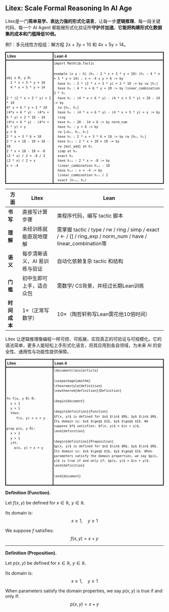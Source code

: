 ## Litex: Scale Formal Reasoning In AI Age

Litex是一门**简单易学、表达力强的形式化语言**，让每一步**逻辑推理**、每一段关键代码、每一个 AI Agent 都能被形式化验证所**守护并加速**。**它能把构建形式化数据集的成本和门槛降低10倍。**

例1：多元线性方程组：解方程 2x + 3y = 10 和 4x + 5y = 14。

<table style="border-collapse: collapse; width: 100%; font-size: 12px;">
  <tr>
    <th style="border: 2px solid black; padding: 4px; text-align: left; width: 30%;">Litex</th>
    <th style="border: 2px solid black; padding: 4px; text-align: left; width: 70%;">Lean 4</th>
  </tr>
  <tr>
    <td style="border: 2px solid black; padding: 2px;line-height: 1.5">
      <code>obj x R, y R:</code><br>
      <code>&nbsp;&nbsp;2 * x + 3 * y = 10</code><br>
      <code>&nbsp;&nbsp;4 * x + 5 * y = 14</code><br><br>
      <code>2 * (2 * x + 3 * y) = 2 * 10</code><br>
      <code>4* x + 6 * y = 2 * 10</code><br>
      <code>(4*x + 6 * y) - (4*x + 5 * y) = 2 * 10 - 14</code><br>
      <code>(4*x + 6 * y) - (4*x + 5 * y) = y</code><br>
      <code>y = 6</code><br>
      <code>2 * x + 3 * 6 = 10</code><br>
      <code>2 * x + 18 - 18 = 10 - 18</code><br>
      <code>2 * x + 18 - 18 = -8</code><br>
      <code>(2 * x) / 2 = -8 / 2</code><br>
      <code>(2 * x) / 2 = x</code><br>
      <code>x = -4</code>
    </td>
    <td style="border: 2px solid black; padding: 2px;line-height: 1.5">
      <code>import Mathlib.Tactic</code><br><br>
      <code>example (x y : ℝ) (h₁ : 2 * x + 3 * y = 10) (h₂ : 4 * x + 5 * y = 14) : x = -4 ∧ y = 6 := by</code><br>
      <code>&nbsp;&nbsp;have h₃ : 2 * (2 * x + 3 * y) = 2 * 10 := by rw [h₁]</code><br>
      <code>&nbsp;&nbsp;have h₄ : 4 * x + 6 * y = 20 := by linear_combination 2 * h₁</code><br>
      <code>&nbsp;&nbsp;have h₅ : (4 * x + 6 * y) - (4 * x + 5 * y) = 20 - 14 := by</code><br>
      <code>&nbsp;&nbsp;rw [h₄, h₂]</code><br>
      <code>&nbsp;&nbsp;have h₆ : (4 * x + 6 * y) - (4 * x + 5 * y) = y := by</code><br>
      <code>&nbsp;&nbsp;ring</code><br>
      <code>&nbsp;&nbsp;have h₇ : 20 - 14 = 6 := by norm_num</code><br>
      <code>&nbsp;&nbsp;have h₈ : y = 6 := by</code><br>
      <code>&nbsp;&nbsp;rw [←h₆, h₅, h₇]</code><br>
      <code>&nbsp;&nbsp;have h₉ : 2 * x + 3 * 6 = 10 := by rw [h₈, h₁]</code><br>
      <code>&nbsp;&nbsp;have h₁₀ : 2 * x + 18 = 10 := by</code><br>
      <code>&nbsp;&nbsp;rw [mul_add] at h₉</code><br>
      <code>&nbsp;&nbsp;simp at h₉</code><br>
      <code>&nbsp;&nbsp;exact h₉</code><br>
      <code>&nbsp;&nbsp;have h₁₁ : 2 * x = -8 := by</code><br>
      <code>&nbsp;&nbsp;linear_combination h₁₀ - 18</code><br>
      <code>&nbsp;&nbsp;have h₁₂ : x = -4 := by</code><br>
      <code>&nbsp;&nbsp;linear_combination h₁₁ / 2</code><br>
      <code>&nbsp;&nbsp;exact ⟨h₁₂, h₈⟩</code>
    </td>
  </tr>
</table>

| 方面       | Litex            | Lean                      |
| ---------- | -------------- | ------------------------- |
| **书写** | 直接写计算步骤     | 类程序代码，编写 tactic 脚本        |
| **理解** | 未经训练就能直观地理解         | 需掌握 tactic / type / rw / ring / simp / exact / <- / [] / ring_exp / norm_num / have / linear_combination等 |
| **语义** | 每步清晰语义，AI 易训练与验证 | 自动化依赖复杂 tactic 和结构        |
| **门槛** | 初中生即可上手，适合众包       | 需数学/ CS背景，并经过长期Lean训练         |
| **时间成本** | 1×（正常写数学）        | 10×（陶哲轩称写Lean需花他10倍时间）  |

Litex 让逻辑推理像编程一样可控、可拓展，实现真正的可验证与可规模化。它的语法简单，更多人能轻松上手形式化语言，将其应用到各自领域，为未来 AI 的安全性、通用性与功能性提供保障。


<table style="border-collapse: collapse; width: 100%; font-size: 12px">
  <tr>
    <th style="border: 2px solid black; padding: 4px; text-align: left; width: 30%;">Litex</th>
    <th style="border: 2px solid black; padding: 4px; text-align: left; width: 70%;">Lean 4</th>
  </tr>
    <td style="border: 2px solid black; padding: 2px; line-height: 1.5;">
       <code>fn f(x, y R) R:</code><br>
       <code>&nbsp;&nbsp;x > 1</code><br>
       <code>&nbsp;&nbsp;y > 1</code><br>
       <code>&nbsp;&nbsp;then:</code><br>
       <code>&nbsp;&nbsp;	f(x, y) = x + y</code><br>
       <code></code><br>
       <code>prop p(x, y R):</code><br>
       <code>&nbsp;&nbsp;x > 1</code><br>
       <code>&nbsp;&nbsp;y > 1</code><br>
       <code>&nbsp;&nbsp;iff:</code><br>
       <code>&nbsp;&nbsp;&nbsp;&nbsp;p(x, y) = x + y</code><br>
       <code></code><br>
    </td>
    <td style="border: 2px solid black; padding: 2px; line-height: 1.5;">
       <code>\documentclass{article}</code><br>
       <code></code><br>
       <code>\usepackage{amsthm}</code><br>
       <code>\theoremstyle{definition}</code><br>
       <code>\newtheorem{definition}{Definition}</code><br>
       <code></code><br>
       <code>\begin{document}</code><br>
       <code></code><br>
       <code>\begin{definition}[Function]</code><br>
       <code>$f(x, y)$ is defined for $x$ $\in$ $R$, $y$ $\in$ $R$. Its domain is: $x$ $\geq$ $1$, $y$ $\geq$ $1$. We suppose $f$ satisfies: $f(x, y)$ = $(x + y)$.</code><br>
       <code>\end{definition}</code><br>
       <code></code><br>
       <code>\begin{definition}[Proposition]</code><br>
       <code>$p(x, y)$ is defined for $x$ $\in$ $R$, $y$ $\in$ $R$. Its domain is: $x$ $\geq$ $1$, $y$ $\geq$ $1$. When parameters satisfy the domain properties, we say $p(x, y)$ is true if and only if: $p(x, y)$ = $(x + y)$.</code><br>
       <code>\end{definition}</code><br>
       <code></code><br>
       <code>\end{document}</code><br>
       <code></code><br>
    </td>
  </tr>
</table>

**Definition (Function).**

Let $f(x, y)$ be defined for $x \in \mathbb{R}$, $y \in \mathbb{R}$.

Its domain is:
$$
x \geq 1, \quad y \geq 1
$$

We suppose $f$ satisfies:
$$
f(x, y) = x + y
$$

---

**Definition (Proposition).**

Let $p(x, y)$ be defined for $x \in \mathbb{R}$, $y \in \mathbb{R}$.

Its domain is:
$$
x \geq 1, \quad y \geq 1
$$

When parameters satisfy the domain properties, we say $p(x, y)$ is true if and only if:
$$
p(x, y) = x + y
$$

